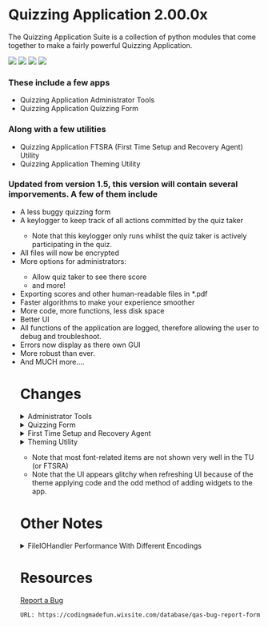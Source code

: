 # Quizzing Application 2.00.0x

<!-- <img align="center" src="https://cdn.pixabay.com/photo/2014/05/21/19/16/the-question-mark-350170_960_720.png"> --!>

The Quizzing Application Suite is a collection of python modules that come together to make a fairly powerful Quizzing Application.

<p float="center">
  <img src="https://raw.githubusercontent.com/GeetanshGautam-CodingMadeFun/qas/master/icons/admin_tools.png">
  <img src="https://raw.githubusercontent.com/GeetanshGautam-CodingMadeFun/qas/master/icons/ftsra.png">
  <img src="https://github.com/GeetanshGautam-CodingMadeFun/qas/blob/master/icons/quizzing_tool.png?raw=true">
  <img src="https://github.com/GeetanshGautam-CodingMadeFun/qas/blob/master/icons/themer.png?raw=true">
</p>

<b><h3>These include a few apps</h3></b>
<ul>
  <li>Quizzing Application Administrator Tools</li>
  <li>Quizzing Application Quizzing Form</li>
</ul>

<b><h3>Along with a few utilities</h3></b>
<ul>
  <li>Quizzing Application FTSRA (First Time Setup and Recovery Agent) Utility</li>
  <li>Quizzing Application Theming Utility</li>
</ul>

<b><h3>Updated from version 1.5, this version will contain several imporvements. A few of them include</h3></b>
<ul>
  <li>A less buggy quizzing form</li>
  <li>A keylogger to keep track of all actions committed by the quiz taker</li>
    <ul><li>Note that this keylogger only runs whilst the quiz taker is actively participating in the quiz.</li></ul>
  <li>All files will now be encrypted</li>
  <li>More options for administrators:</li>
  <ul>
    <li>Allow quiz taker to see there score</li>
    <li>and more!</li>
  </ul>
  <li>Exporting scores and other human-readable files in *.pdf</li>
  <li>Faster algorithms to make your experience smoother</li>
  <li>More code, more functions, less disk space</li>
  <li>Better UI</li>
  <li>All functions of the application are logged, therefore allowing the user to debug and troubleshoot.</li>
  <li>Errors now display as there own GUI</li>
  <li>More robust than ever.</li>
  
  <li>And MUCH more....</li>

<b><h1>Changes</h1></b>

<details>
  <summary>Administrator Tools</summary>
  <p float="left">
    <b><h2>Quizzing Application Administrator Tools</h2></b>
    <!-- <img src="https://raw.githubusercontent.com/GeetanshGautam-CodingMadeFun/qas-2.0/main/icons/admin_tools_64.png"> -->
  </p>
  <ol>
  <li> Use to <b>easily</b> alter any and all settings that you may wish to change. </li>
    
  <li> UI based question addition </li>
    
  <li> The complere re-write has also enabled the quiz giver to use the characters "<strong>|</strong>" and "<strong>`</strong>" which were previously occupied by the code in order to organize questions. </li>
  </ol>
</details>

<details>
  <summary>Quizzing Form</summary>
  <b><h2>Quizzing Application Quizzing Form</h2></b>
  <ol>
  <li> A key logger has been implemented to keep track of all keyboard inputs by the user </li>
  <li> The form no longer will allow the user to temporarly exit the quizzing form and open other windows during error sequences, unlike version 1.5 and before </li>
  <li> <b>[UNCONFIRMED CHANGE]</b> Multiple choice questions will now utilize Radio Buttons for an input. </li>
  </ol>
</details>

<details>
  <summary>First Time Setup and Recovery Agent</summary>
  <b><h2>Quizzing Application FTSRA Utility</h2></b>
  <ol>
  <li> The utility should now be able to copy directories and their sub-directories </li>
  <li> The utility will noe allow the user to now overwrite <b>all</b> of their files if they choose to not do so. </li>
  <li> Added "Help Me" PDF </li>
  <li> Added internal file checks </li>
  </ol>
</details>

<details>
  <summary>Theming Utility</summary>
  <b><h2>Quizzing Application Theming Utility</h2></b>
  <ol>
    <li> Added text previews besides the button </li>
    <li> Cleaner UI than 1.xx TU </li>
    <li> Font size and font face changing for the user (size applies to buttons and paragraphs only). </li>
    <li> Minor change: the restore button will have an inverted foreground in respect to the background to ensure that it can be seen at all times. </li>
  </ol>
</details>

<ul>
<li> Note that most font-related items are not shown very well in the TU (or FTSRA) </li>
<li> Note that the UI appears glitchy when refreshing UI because of the theme applying code and the odd method of adding widgets to the app. </li>
</ul>

<b><h1>Other Notes</h1></b>
<details>
  
  <summary>FileIOHandler Performance With Different Encodings</summary>
  
  <p>Take note of the exponent labeled above the fourth graph</p>
  
  <b><h2>UTF-7</h2></b>
  <img src="https://github.com/GeetanshGautam-CodingMadeFun/qas-2.0/blob/main/FileIOHandler%20Performance/utf7.png?raw=true">
  
  <b><h2>UTF-8</h2></b>
  <img src="https://github.com/GeetanshGautam-CodingMadeFun/qas-2.0/blob/main/FileIOHandler%20Performance/utf8.png?raw=true">
  
  <b><h2>UTF-16</h2></b>
  <img src="https://github.com/GeetanshGautam-CodingMadeFun/qas-2.0/blob/main/FileIOHandler%20Performance/utf16%20(post-fix).png?raw=true">
  
  <b><h2>UTF-32</h2></b>
  <img src="https://github.com/GeetanshGautam-CodingMadeFun/qas-2.0/blob/main/FileIOHandler%20Performance/utf32%20(post-fix).png?raw=true">
  
  <b><h2>ASCII</h2></b>
  <img src="https://github.com/GeetanshGautam-CodingMadeFun/qas-2.0/blob/main/FileIOHandler%20Performance/ascii.png?raw=true">
  
  <b><h2>CP936</h2></b>
  <img src="https://github.com/GeetanshGautam-CodingMadeFun/qas-2.0/blob/main/FileIOHandler%20Performance/cp936.png?raw=true">
  
  <b><h2>EUCJP</h2></b>
  <img src="https://github.com/GeetanshGautam-CodingMadeFun/qas-2.0/blob/main/FileIOHandler%20Performance/eucjp.png?raw=true">
  
  <b><h2>IBM437</h2></b>
  <img src="https://github.com/GeetanshGautam-CodingMadeFun/qas-2.0/blob/main/FileIOHandler%20Performance/ibm437.png?raw=true">
  
  <b><h2>IBM869</h2></b>
  <img src="https://github.com/GeetanshGautam-CodingMadeFun/qas-2.0/blob/main/FileIOHandler%20Performance/ibm869.png?raw=true">
  
  <b><h2>ISO-2022-JP-EXT</h2></b>
  <img src="https://github.com/GeetanshGautam-CodingMadeFun/qas-2.0/blob/main/FileIOHandler%20Performance/iso-2022-jp-ext.png?raw=true">
  
  <b><h2>MS932</h2></b>
  <img src="https://github.com/GeetanshGautam-CodingMadeFun/qas-2.0/blob/main/FileIOHandler%20Performance/ms932.png?raw=true">
  
  <b><h2>L1</h2></b>
  <img src="https://github.com/GeetanshGautam-CodingMadeFun/qas-2.0/blob/main/FileIOHandler%20Performance/L1.png?raw=true">
  
</details>

<b><h1>Resources</h1></b>

[Report a Bug](https://codingmadefun.wixsite.com/database/qas-bug-report-form)

```
URL: https://codingmadefun.wixsite.com/database/qas-bug-report-form
```
